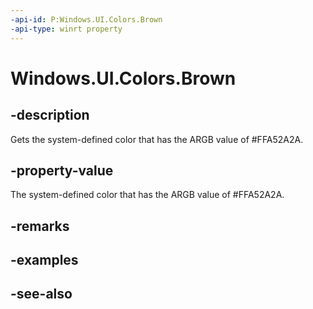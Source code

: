 ```yaml
---
-api-id: P:Windows.UI.Colors.Brown
-api-type: winrt property
---
```


<!-- Property syntax
public Windows.UI.Color Brown { get; }
-->

# Windows.UI.Colors.Brown

## -description

Gets the system-defined color that has the ARGB value of #FFA52A2A.



## -property-value

The system-defined color that has the ARGB value of #FFA52A2A.

## -remarks

## -examples

## -see-also

